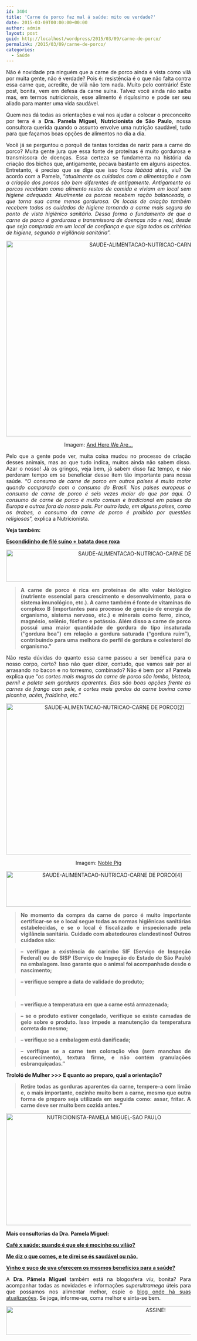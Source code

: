 ```yaml
---
id: 3404
title: 'Carne de porco faz mal á saúde: mito ou verdade?'
date: 2015-03-09T00:00:00+00:00
author: admin
layout: post
guid: http://localhost/wordpress/2015/03/09/carne-de-porco/
permalink: /2015/03/09/carne-de-porco/
categories:
  - Saúde
---
```

<p align="justify">
  Não é novidade pra ninguém que a carne de porco ainda é vista como vilã por muita gente, não é verdade? Pois é: resistência é o que não falta contra essa carne que, acredite, de vilã não tem nada. Muito pelo contrário! Este post, bonita, vem em defesa da carne suína. Talvez você ainda não saiba mas, em termos nutricionais, esse alimento é riquíssimo e pode ser seu aliado para manter uma vida saudável.
</p>

<p align="justify">
  Quem nos dá todas as orientações e vai nos ajudar a colocar o preconceito por terra é a <strong>Dra. Pamela Miguel</strong>, <strong>Nutricionista de São Paulo</strong>, nossa consultora querida quando o assunto envolve uma nutrição saudável, tudo para que façamos boas opções de alimentos no dia a dia.
</p>

<p align="justify">
  Você já se perguntou o porquê de tantas torcidas de nariz para a carne do porco? Muita gente jura que essa fonte de proteínas é muito gordurosa e transmissora de doenças. Essa certeza se fundamenta na história da criação dos bichos que, antigamente, pecava bastante em alguns aspectos. Entretanto, é preciso que se diga que isso ficou <em>lááááá</em> atrás, viu? De acordo com a Pamela, “<em>atualmente os cuidados com a alimentação e com a criação dos porcos são bem diferentes de antigamente. Antigamente os porcos recebiam como alimento restos de comida e viviam em local sem higiene adequada. Atualmente os porcos recebem ração balanceada, o que torna sua carne menos gordurosa. Os locais de criação também recebem todos os cuidados de higiene tornando a carne mais segura do ponto de vista higiênico sanitário. Dessa forma o fundamento de que a carne de porco é gordurosa e transmissora de doenças não e real, desde que seja comprada em um local de confiança e que siga todos os critérios de higiene, segundo a vigilância sanitária</em>”.
</p>

<p align="center">
  <a href="http://www.trololodemulher.com.br/blog/wp-content/uploads/2015/03/SAUDE-ALIMENTACAO-NUTRICAO-CARNE-DE-PORCO.jpg"><img class="alignnone size-full wp-image-10815" src="http://www.trololodemulher.com.br/blog/wp-content/uploads/2015/03/SAUDE-ALIMENTACAO-NUTRICAO-CARNE-DE-PORCO.jpg" alt="SAUDE-ALIMENTACAO-NUTRICAO-CARNE DE PORCO" width="800" height="532" /></a>
</p>

<p align="center">
  Imagem: <a href="http://andhereweare.net/2013/08/cure-and-smoke-your-own-ham.html/" target="_blank">And Here We Are…</a>
</p>

<p align="justify">
  Pelo que a gente pode ver, muita coisa mudou no processo de criação desses animais, mas ao que tudo indica, muitos ainda não sabem disso. Azar o nosso! Já os gringos, veja bem, já sabem disso faz tempo, e não perderam tempo em se beneficiar desse item tão importante para nossa saúde. “<em>O consumo de carne de porco em outros países é muito maior quando comparado com o consumo do Brasil. Nos países europeus o consumo de carne de porco é seis vezes maior do que por aqui. O consumo de carne de porco é muito comum e tradicional em países da Europa e outros fora do nosso país. Por outro lado, em alguns países, como os árabes, o consumo da carne de porco é proibido por questões religiosas</em>”, explica a Nutricionista.
</p>

<p align="justify">
  <strong>Veja também:</strong>
</p>

<p align="justify">
  <a href="http://www.trololodemulher.com.br/2014/10/15/escondidinho-file-suino/" target="_blank"><strong>Escondidinho de filé suíno + batata doce roxa</strong></a>
</p>

<p align="center">
  <a href="http://www.trololodemulher.com.br/blog/wp-content/uploads/2015/03/SAUDE-ALIMENTACAO-NUTRICAO-CARNE-DE-PORCO3.png"><img class="alignnone size-full wp-image-10817" src="http://www.trololodemulher.com.br/blog/wp-content/uploads/2015/03/SAUDE-ALIMENTACAO-NUTRICAO-CARNE-DE-PORCO3.png" alt="SAUDE-ALIMENTACAO-NUTRICAO-CARNE DE PORCO[3]" width="758" height="87" /></a>
</p>

> <p align="justify">
>   <strong>A carne de porco é rica em proteínas de alto valor biológico (nutriente essencial para crescimento e desenvolvimento, para o sistema imunológico, etc.). A carne também é fonte de vitaminas do complexo B (importantes para processo de geração de energia do organismo, sistema nervoso, etc.) e minerais como ferro, zinco, magnésio, selênio, fósforo e potássio. Além disso a carne de porco possui uma maior quantidade de gordura do tipo insaturada (“gordura boa”) em relação a gordura saturada (“gordura ruim”), contribuindo para uma melhora do perfil de gordura e colesterol do organismo.”</strong>
> </p>

<p align="justify">
  Não resta dúvidas do quanto essa carne passou a ser benéfica para o nosso corpo, certo? Isso não quer dizer, contudo, que vamos sair por aí arrasando no bacon e no torresmo, combinado? Não é bem por aí! Pamela explica que “<em>os cortes mais magros da carne de porco são lombo, bisteca, pernil e paleta sem gorduras aparentes. Elas são boas opções frente as carnes de frango com pele, e cortes mais gordos da carne bovina como picanha, acém, fraldinha, etc</em>.”
</p>

<p align="center">
  <a href="http://www.trololodemulher.com.br/blog/wp-content/uploads/2015/03/SAUDE-ALIMENTACAO-NUTRICAO-CARNE-DE-PORCO2.jpg"><img class="alignnone size-full wp-image-10816" src="http://www.trololodemulher.com.br/blog/wp-content/uploads/2015/03/SAUDE-ALIMENTACAO-NUTRICAO-CARNE-DE-PORCO2.jpg" alt="SAUDE-ALIMENTACAO-NUTRICAO-CARNE DE PORCO[2]" width="575" height="411" /></a>
</p>

<p align="center">
  Imagem: <a href="http://noblepig.com/2010/02/pork-chops-marsala/" target="_blank">Noble Pig</a>
</p>

<p align="center">
  <a href="http://www.trololodemulher.com.br/blog/wp-content/uploads/2015/03/SAUDE-ALIMENTACAO-NUTRICAO-CARNE-DE-PORCO4.png"><img class="alignnone size-full wp-image-10818" src="http://www.trololodemulher.com.br/blog/wp-content/uploads/2015/03/SAUDE-ALIMENTACAO-NUTRICAO-CARNE-DE-PORCO4.png" alt="SAUDE-ALIMENTACAO-NUTRICAO-CARNE DE PORCO[4]" width="563" height="97" /></a>
</p>

> <p align="justify">
>   <strong>No momento da compra da carne de porco é muito importante certificar-se se o local segue todas as normas higiênicas sanitárias estabelecidas, e se o local é fiscalizado e inspecionado pela vigilância sanitária. Cuidado com abatedouros clandestinos! Outros cuidados são:</strong>
> </p>

> <p align="justify">
>   <strong>&#8211; verifique a existência do carimbo SIF (Serviço de Inspeção Federal) ou do SISP (Serviço de Inspeção do Estado de São Paulo) na embalagem. Isso garante que o animal foi acompanhado desde o nascimento;</strong>
> </p>

> <p align="justify">
>   <strong>&#8211; verifique sempre a data de validade do produto;</strong>
> </p>
> 
> &nbsp;

> <p align="justify">
>   <strong>&#8211; verifique a temperatura em que a carne está armazenada;</strong>
> </p>

> <p align="justify">
>   <strong>&#8211; se o produto estiver congelado, verifique se existe camadas de gelo sobre o produto. Isso impede a manutenção da temperatura correta do mesmo;</strong>
> </p>

> <p align="justify">
>   <strong>&#8211; verifique se a embalagem está danificada;</strong>
> </p>

> <p align="justify">
>   <strong>&#8211; verifique se a carne tem coloração viva (sem manchas de escurecimento), textura firme, e não contém granulações esbranquiçadas.”</strong>
> </p>

<p align="justify">
  <strong>Trololó de Mulher >>></strong> <b>E quanto ao preparo, qual a orientação?</b>
</p>

> <p align="justify">
>   <strong>Retire todas as gorduras aparentes da carne, tempere-a com limão e, o mais importante, cozinhe muito bem a carne, mesmo que outra forma de preparo seja utilizada em seguida como: assar, fritar. A carne deve ser muito bem cozida antes.”</strong>
> </p>

<p align="center">
  <a href="http://www.trololodemulher.com.br/blog/wp-content/uploads/2013/09/NUTRICIONISTA-PAMELA-MIGUEL-SAO-PAULO.png"><img class="alignnone size-full wp-image-9797" src="http://www.trololodemulher.com.br/blog/wp-content/uploads/2013/09/NUTRICIONISTA-PAMELA-MIGUEL-SAO-PAULO.png" alt="NUTRICIONISTA-PAMELA MIGUEL-SAO PAULO" width="518" height="304" /></a>
</p>

<p align="justify">
  <strong>Mais consultorias da Dra. Pamela Miguel:</strong>
</p>

<p align="justify">
  <a href="http://www.trololodemulher.com.br/2014/10/13/cafe-saude-alimentacao/" target="_blank"><strong>Café x saúde: quando é que ele é mocinho ou vilão?</strong></a>
</p>

<p align="justify">
  <a href="http://www.trololodemulher.com.br/2014/07/25/alimentacao-saudavel/" target="_blank"><strong>Me diz o que comes, e te direi se és saudável ou não.</strong></a>
</p>

<p align="justify">
  <a href="http://www.trololodemulher.com.br/2013/09/30/vinho-suco-de-uva-saude/" target="_blank"><strong>Vinho e suco de uva oferecem os mesmos benefícios para a saúde?</strong></a>
</p>

<p align="justify">
  A <strong>Dra. Pâmela Miguel</strong> também está na blogosfera <em>viu</em>, bonita? Para acompanhar todas as novidades e informações <em>superultramega</em> úteis para que possamos nos alimentar melhor, espie o <a href="http://www.drafernandagranja.com/" target="_blank">blog onde há suas atualizações</a>. Se joga, informe-se, coma melhor e sinta-se bem.
</p>

<p align="center">
  <a href="http://feedburner.google.com/fb/a/mailverify?uri=blogBichaFemea&loc=en_US" target="_blank"><img class="alignnone size-full wp-image-10439" src="http://www.trololodemulher.com.br/blog/wp-content/uploads/2014/09/ASSINE.png" alt="ASSINE!" width="800" height="78" /></a>
</p>

<p align="justify">